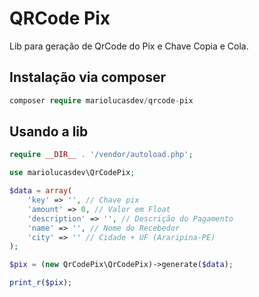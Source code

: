 # QRCode Pix

Lib para geração de QrCode do Pix e Chave Copia e Cola.

## Instalação via composer
```php
composer require mariolucasdev/qrcode-pix
```

## Usando a lib
```php
require __DIR__ . '/vendor/autoload.php';

use mariolucasdev\QrCodePix;

$data = array(
    'key' => '', // Chave pix
    'amount' => 0, // Valor em Float
    'description' => '', // Descrição do Pagamento
    'name' => '', // Nome do Recebedor
    'city' => '' // Cidade + UF (Araripina-PE)
);

$pix = (new QrCodePix\QrCodePix)->generate($data);

print_r($pix);
```
